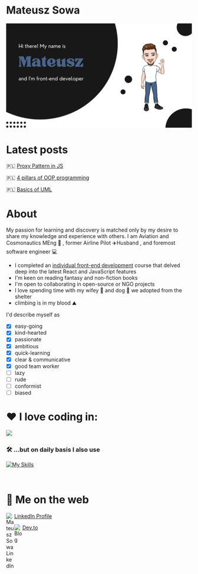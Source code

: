
# Mateusz Sowa
![Mateusz Sowa](https://github.com/mateuszjansowa/mateuszjansowa/blob/master/Mateusz%20Sowa%20(1).png?raw=true)

# Latest posts
🇵🇱 [Proxy Pattern in JS](https://devmentor.pl/b/wzorzec-projektowy-proxy-pelnomocnik)

🇵🇱 [4 pillars of OOP programming](https://devmentor.pl/b/4-filary-programowania-obiektowego)

🇵🇱 [Basics of UML](https://devmentor.pl/b/podstawy-uml-diagramy-klas)


# About 
My passion for learning and discovery is matched only by my desire to share my knowledge and experience with others.
I am Aviation and Cosmonautics MEng :rocket: , former Airline Pilot :airplane:Husband , and foremost software engineer :computer:
- I completed an [individual front-end development](https://devmentor.pl/) course that delved deep into the latest React and JavaScript features
- I'm keen on reading fantasy and non-fiction books
- I'm open to collaborating in open-source or NGO projects
- I love spending time with my wifey :woman: and dog :dog: we adopted from the shelter 
- climbing is in my blood ⛰️

I'd describe myself as
- [x] easy-going
- [x] kind-hearted
- [x] passionate
- [x] ambitious
- [x] quick-learning
- [x] clear & communicative
- [x] good team worker
- [ ] lazy
- [ ] rude
- [ ] conformist
- [ ] biased

# :heart: I love coding in:
<img src="https://github-readme-stats.vercel.app/api/top-langs?username=mateuszjansowa&layout=compact"/>

### 🛠️ ...but on daily basis I also use

[![My Skills](https://skillicons.dev/icons?i=html,css,sass,js,ts,react,redux,materialui,md,webpack,git,vscode,figma,wordpress)](https://skillicons.dev)

<br />

# :blue_heart:  Me on the web

[LinkedIn Profile <img align="left" alt="Mateusz Sowa LinkedIn" width="22px" src="https://cdn.jsdelivr.net/npm/simple-icons@v3/icons/linkedin.svg" />][linkedin]

[Dev.to <img align="left" alt="Blog" width="22px" src="https://friconix.com/png/fi-swluxx-dev-to.png"/>][dev.to] 
 
<br/>

[linkedin]: https://www.linkedin.com/in/mateusz-sowa-720a721a8/
[dev.to]: https://dev.to/mateuszjansowa/pair-programming-a-start-guide-for-newbies-4k7c

